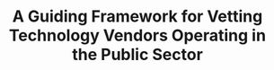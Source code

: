 ---
title: "A Guiding Framework for Vetting Technology Vendors Operating in the Public Sector"
collection: blog-posts
permalink: /publication/techvendor
linkurl: 'https://www.fordfoundation.org/work/learning/research-reports/a-guiding-framework-to-vetting-public-sector-technology-vendors/'
citation: "C. Conti-Cook, R. Pakzad, S. A. Sakha, and D. Liu. <i> A Guiding Framework for Vetting Technology Vendors Operating in the Public Sector</i>. 2023. A research report by the Ford Foundation."
---
